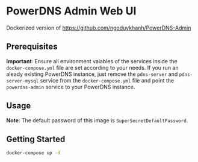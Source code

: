 # PowerDNS Admin Web UI
Dockerized version of https://github.com/ngoduykhanh/PowerDNS-Admin

## Prerequisites
**Important**: Ensure all environment vaiables of the services inside the `docker-compose.yml` file are set according to your needs. If you run an aleady existing PowerDNS instance, just remove the `pdns-server` and `pdns-server-mysql` service from the `docker-compose.yml` file and point the `powerdns-admin` service to your PowerDNS instance.

## Usage
**Note**: The default password of this image is `SuperSecretDefaultPassword`.

## Getting Started
```bash
docker-compose up -d
```
